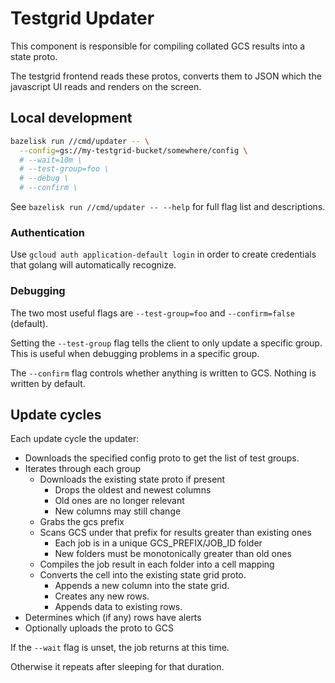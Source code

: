
# Testgrid Updater

This component is responsible for compiling collated GCS results into a state proto.

The testgrid frontend reads these protos, converts them to JSON which the
javascript UI reads and renders on the screen.

## Local development

```bash
bazelisk run //cmd/updater -- \
  --config=gs://my-testgrid-bucket/somewhere/config \
  # --wait=10m \
  # --test-group=foo \
  # --debug \
  # --confirm \
```

See `bazelisk run //cmd/updater -- --help` for full flag list and descriptions.


### Authentication

Use `gcloud auth application-default login` in order to create credentials
that golang will automatically recognize.

### Debugging

The two most useful flags are `--test-group=foo` and `--confirm=false` (default).

Setting the `--test-group` flag tells the client to only update a specific group.
This is useful when debugging problems in a specific group.

The `--confirm` flag controls whether anything is written to GCS.
Nothing is written by default.


## Update cycles

Each update cycle the updater:

* Downloads the specified config proto to get the list of test groups.
* Iterates through each group
  - Downloads the existing state proto if present
    * Drops the oldest and newest columns
    * Old ones are no longer relevant
    * New columns may still change
  - Grabs the gcs prefix
  - Scans GCS under that prefix for results greater than existing ones
    * Each job is in a unique GCS\_PREFIX/JOB\_ID folder
    * New folders must be monotonically greater than old ones
  - Compiles the job result in each folder into a cell mapping
  - Converts the cell into the existing state grid proto.
    * Appends a new column into the state grid.
    * Creates any new rows.
    * Appends data to existing rows.
* Determines which (if any) rows have alerts
* Optionally uploads the proto to GCS

If the `--wait` flag is unset, the job returns at this time.

Otherwise it repeats after sleeping for that duration.
